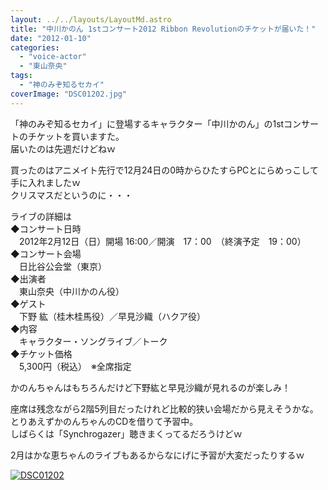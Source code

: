 ```yaml
---
layout: ../../layouts/LayoutMd.astro
title: "中川かのん 1stコンサート2012 Ribbon Revolutionのチケットが届いた！"
date: "2012-01-10"
categories: 
  - "voice-actor"
  - "東山奈央"
tags: 
  - "神のみぞ知るセカイ"
coverImage: "DSC01202.jpg"
---
```


「神のみぞ知るセカイ」に登場するキャラクター「中川かのん」の1stコンサートのチケットを買いますた。  
届いたのは先週だけどねｗ

買ったのはアニメイト先行で12月24日の0時からひたすらPCとにらめっこして手に入れましたｗ  
クリスマスだというのに・・・

ライブの詳細は  
◆コンサート日時  
　2012年2月12日（日）開場 16:00／開演　17：00　（終演予定　19：00）  
◆コンサート会場  
　日比谷公会堂（東京）  
◆出演者  
　東山奈央（中川かのん役）  
◆ゲスト  
　下野 紘（桂木桂馬役）／早見沙織（ハクア役）  
◆内容  
　キャラクター・ソングライブ／トーク  
◆チケット価格　  
　5,300円（税込）　※全席指定

かのんちゃんはもちろんだけど下野紘と早見沙織が見れるのが楽しみ！

座席は残念ながら2階5列目だったけれど比較的狭い会場だから見えそうかな。  
とりあえずかのんちゃんのCDを借りて予習中。  
しばらくは「Synchrogazer」聴きまくってるだろうけどｗ

2月はかな恵ちゃんのライブもあるからなにげに予習が大変だったりするｗ

[![](images/DSC01202.jpg "DSC01202")](//mizuka123.net/wp-content/uploads/2012/01/DSC01202.jpg)
